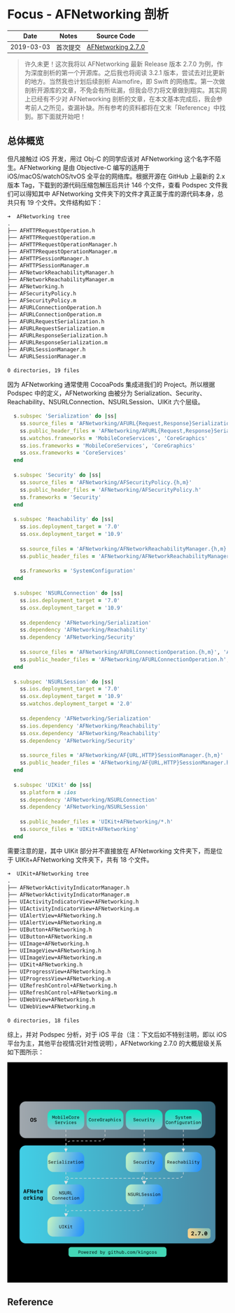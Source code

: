 # Focus - AFNetworking 剖析

| Date | Notes | Source Code |
|:-----:|:-----:|:-----:|
| 2019-03-03 | 首次提交 | [AFNetworking 2.7.0](https://github.com/AFNetworking/AFNetworking/releases/tag/2.7.0) |

> 许久未更！这次我将以 AFNetworking 最新 Release 版本 2.7.0 为例，作为深度剖析的第一个开源库。之后我也将阅读 3.2.1 版本，尝试去对比更新的地方。当然我也计划后续剖析 Alamofire，即 Swift 的网络库。第一次做剖析开源库的文章，不免会有所纰漏，但我会尽力将文章做到翔实。其实网上已经有不少对 AFNetworking 剖析的文章，在本文基本完成后，我会参考前人之所见，查漏补缺。所有参考的资料都将在文末「Reference」中找到。那下面就开始吧！

## 总体概览

但凡接触过 iOS 开发，用过 Obj-C 的同学应该对 AFNetworking 这个名字不陌生。AFNetworking 是由 Objective-C 编写的适用于 iOS/macOS/watchOS/tvOS 全平台的网络库。根据开源在 GitHub 上最新的 2.x 版本 Tag，下载到的源代码压缩包解压后共计 146 个文件，查看 Podspec 文件我们可以得知其中 AFNetworking 文件夹下的文件才真正属于库的源代码本身，总共只有 19 个文件。文件结构如下：

```
➜  AFNetworking tree
.
├── AFHTTPRequestOperation.h
├── AFHTTPRequestOperation.m
├── AFHTTPRequestOperationManager.h
├── AFHTTPRequestOperationManager.m
├── AFHTTPSessionManager.h
├── AFHTTPSessionManager.m
├── AFNetworkReachabilityManager.h
├── AFNetworkReachabilityManager.m
├── AFNetworking.h
├── AFSecurityPolicy.h
├── AFSecurityPolicy.m
├── AFURLConnectionOperation.h
├── AFURLConnectionOperation.m
├── AFURLRequestSerialization.h
├── AFURLRequestSerialization.m
├── AFURLResponseSerialization.h
├── AFURLResponseSerialization.m
├── AFURLSessionManager.h
└── AFURLSessionManager.m

0 directories, 19 files
```

因为 AFNetworking 通常使用 CocoaPods 集成进我们的 Project。所以根据 Podspec 中的定义，AFNetworking 由被分为 Serialization、Security、Reachability、NSURLConnection、NSURLSession、UIKit 六个层级。

```ruby
  s.subspec 'Serialization' do |ss|
    ss.source_files = 'AFNetworking/AFURL{Request,Response}Serialization.{h,m}'
    ss.public_header_files = 'AFNetworking/AFURL{Request,Response}Serialization.h'
    ss.watchos.frameworks = 'MobileCoreServices', 'CoreGraphics'
    ss.ios.frameworks = 'MobileCoreServices', 'CoreGraphics'
    ss.osx.frameworks = 'CoreServices'
  end

  s.subspec 'Security' do |ss|
    ss.source_files = 'AFNetworking/AFSecurityPolicy.{h,m}'
    ss.public_header_files = 'AFNetworking/AFSecurityPolicy.h'
    ss.frameworks = 'Security'
  end

  s.subspec 'Reachability' do |ss|
    ss.ios.deployment_target = '7.0'
    ss.osx.deployment_target = '10.9'

    ss.source_files = 'AFNetworking/AFNetworkReachabilityManager.{h,m}'
    ss.public_header_files = 'AFNetworking/AFNetworkReachabilityManager.h'

    ss.frameworks = 'SystemConfiguration'
  end

  s.subspec 'NSURLConnection' do |ss|
    ss.ios.deployment_target = '7.0'
    ss.osx.deployment_target = '10.9'

    ss.dependency 'AFNetworking/Serialization'
    ss.dependency 'AFNetworking/Reachability'
    ss.dependency 'AFNetworking/Security'

    ss.source_files = 'AFNetworking/AFURLConnectionOperation.{h,m}', 'AFNetworking/AFHTTPRequestOperation.{h,m}', 'AFNetworking/AFHTTPRequestOperationManager.{h,m}'
    ss.public_header_files = 'AFNetworking/AFURLConnectionOperation.h', 'AFNetworking/AFHTTPRequestOperation.h', 'AFNetworking/AFHTTPRequestOperationManager.h'
  end

  s.subspec 'NSURLSession' do |ss|
    ss.ios.deployment_target = '7.0'
    ss.osx.deployment_target = '10.9'
    ss.watchos.deployment_target = '2.0'
    
    ss.dependency 'AFNetworking/Serialization'
    ss.ios.dependency 'AFNetworking/Reachability'
    ss.osx.dependency 'AFNetworking/Reachability'
    ss.dependency 'AFNetworking/Security'

    ss.source_files = 'AFNetworking/AF{URL,HTTP}SessionManager.{h,m}'
    ss.public_header_files = 'AFNetworking/AF{URL,HTTP}SessionManager.h'
  end

  s.subspec 'UIKit' do |ss|
    ss.platform = :ios
    ss.dependency 'AFNetworking/NSURLConnection'
    ss.dependency 'AFNetworking/NSURLSession'

    ss.public_header_files = 'UIKit+AFNetworking/*.h'
    ss.source_files = 'UIKit+AFNetworking'
  end
```

需要注意的是，其中 UIKit 部分并不直接放在 AFNetworking 文件夹下，而是位于 UIKit+AFNetworking 文件夹下，共有 18 个文件。

```
➜  UIKit+AFNetworking tree
.
├── AFNetworkActivityIndicatorManager.h
├── AFNetworkActivityIndicatorManager.m
├── UIActivityIndicatorView+AFNetworking.h
├── UIActivityIndicatorView+AFNetworking.m
├── UIAlertView+AFNetworking.h
├── UIAlertView+AFNetworking.m
├── UIButton+AFNetworking.h
├── UIButton+AFNetworking.m
├── UIImage+AFNetworking.h
├── UIImageView+AFNetworking.h
├── UIImageView+AFNetworking.m
├── UIKit+AFNetworking.h
├── UIProgressView+AFNetworking.h
├── UIProgressView+AFNetworking.m
├── UIRefreshControl+AFNetworking.h
├── UIRefreshControl+AFNetworking.m
├── UIWebView+AFNetworking.h
└── UIWebView+AFNetworking.m

0 directories, 18 files
```

综上，并对 Podspec 分析，对于 iOS 平台（注：下文后如不特别注明，即以 iOS 平台为主，其他平台视情况针对性说明），AFNetworking 2.7.0 的大概层级关系如下图所示：

![](1.png)

## Reference

